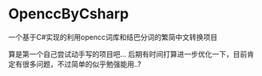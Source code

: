 # OpenccByCsharp
一个基于C#实现的利用opencc词库和结巴分词的繁简中文转换项目

算是第一个自己尝试动手写的项目吧...
后期有时间打算进一步优化一下，目前肯定有很多问题，不过简单的似乎勉强能用..?
